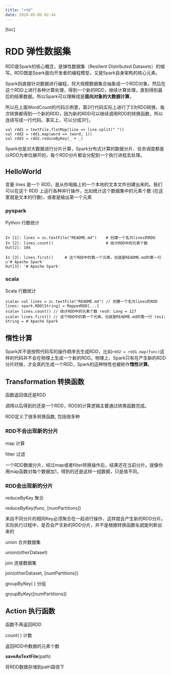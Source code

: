 ```yaml
---
title: "rdd"
date: 2020-05-06 02:44
---
```

[toc]





# RDD 弹性数据集

RDD是Spark的核心概念，是弹性数据集（Resilient Distributed Datasets）的缩写。RDD既是Spark面向开发者的编程模型，又是Spark自身架构的核心元素。



Spark则直接针对数据进行编程，将大规模数据集合抽象成一个RDD对象，然后在这个RDD上进行各种计算处理，得到一个新的RDD，继续计算处理，直到得到最后的结果数据。所以Spark可以理解成是**面向对象的大数据计算**。



所以在上面WordCount的代码示例里，第2行代码实际上进行了3次RDD转换，每次转换都得到一个新的RDD，因为新的RDD可以继续调用RDD的转换函数，所以连续写成一行代码。事实上，可以分成3行。

```
val rdd1 = textFile.flatMap(line => line.split(" "))
val rdd2 = rdd1.map(word => (word, 1))
val rdd3 = rdd2.reduceByKey(_ + _)
```





Spark也是对大数据进行分片计算，Spark分布式计算的数据分片、任务调度都是以RDD为单位展开的，每个RDD分片都会分配到一个执行进程去处理。



## HelloWorld

变量 lines 是一个 RDD，是从你电脑上的一个本地的文本文件创建出来的。我们可以在这个 RDD 上运行各种并行操作，比如统计这个数据集中的元素个数 (在这里就是文本的行数)，或者是输出第一个元素



### pyspark

Python 行数统计

```

In [1]: lines = sc.textFile("README.md")    # 创建一个名为lines的RDD                                                                       
In [2]: lines.count()                       # 统计RDD中的元素个数                                                                                Out[2]: 104                                                                     

In [3]: lines.first()     # 这个RDD中的第一个元素，也就是README.md的第一行 u'# Apache Spark'                                                                     
Out[3]: '# Apache Spark'

```



### scala

Scala 行数统计

```
scala> val lines = sc.textFile("README.md") // 创建一个名为lines的RDD
lines: spark.RDD[String] = MappedRDD[...]
scala> lines.count() // 统计RDD中的元素个数 res0: Long = 127
scala> lines.first() // 这个RDD中的第一个元素，也就是README.md的第一行 res1: String = # Apache Spark
```





## 惰性计算

Spark并不是按照代码写的操作顺序去生成RDD，比如`rdd2 = rdd1.map(func)`这样的代码并不会在物理上生成一个新的RDD。物理上，Spark只有在产生新的RDD分片时候，才会真的生成一个RDD，Spark的这种特性也被称作**惰性计算**。





## Transformation 转换函数

函数返回值还是RDD

调用以后得到的还是一个RDD，RDD的计算逻辑主要通过转换函数完成。



RDD定义了很多转换函数, 包括很多种



### RDD不会出现新的分片

map 计算

filter 过滤

一个RDD数据分片，经过map或者filter转换操作后，结果还在当前分片。就像你用map函数对每个数据加1，得到的还是这样一组数据，只是值不同。



### RDD会出现新的分片

reduceByKey 聚合

reduceByKey(func, [numPartitions])

来自不同分片的相同Key必须聚合在一起进行操作，这样就会产生新的RDD分片。实际执行过程中，是否会产生新的RDD分片，并不是根据转换函数名就能判断出来的









union 合并数据集

union(otherDataset)



join 连接数据集

join(otherDataset, [numPartitions])



groupByKey( ) 分组

groupByKey([numPartitions])





## Action 执行函数

函数不再返回RDD



count( ) 计数

返回RDD中数据的元素个数





**saveAsTextFile**(path)

将RDD数据存储到path路径下







